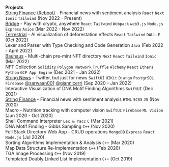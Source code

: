 **Projects**<br/>
[String Finance (Reboot)](https://stringfinance.app) - Financial news with sentiment analysis `React` `Next` `Ionic` `Tailwind` (Nov 2022 - Present)<br/>
[Bridge](https://twitter.com/bridgelabsxyz) - Pay with crypto, anywhere `React` `Tailwind` `Webpack` `web3.js` `Node.js` `Express` `Axios` (Mar 2022 - Nov 2022)<br/>
[Terrestrial](https://terrestrial.vercel.app/) - AI visualization of deforestation effects `React` `Tailwind` `DALL-E` (Oct 2022)<br/>
Lexer and Parser with Type Checking and Code Generation `Java` (Feb 2022 - April 2022)<br/>
[Bauhaus](https://frombauhaus.vercel.app/home) - Multi-chain pre-mint NFT directory `Next` `React` `Tailwind` `Ionic` (Mar 2022)<br/>
NFT Collection `Solidity` `Polygon Network` `Truffle` `Alchemy` `React` `Ethers` `Python` `GCP App Engine` (Dec 2021 - Jan 2022)<br/>
[String News](https://apple.co/3VkJcUH) - Twitter, but just for news `SwiftUI` `UIKit` `Django` `PostgrSQL` `Firebase` [@sarwaan001](https://github.com/sarwaan001) [@giannicerri](https://github.com/giannicerri) (Sep 2020 - Jan 2022)<br/>
Interactive Visualization of DNA Motif Finding Algorithms `SwiftUI` (Dec 2021)<br/>
[String Finance](https://string.news) - Financial news with sentiment analysis `HTML` `SCSS` `JS` (Nov 2020)<br/>
Macro - Nutrition tracking with computer vision `SwiftUI` `Firebase` `ML Vision` (Jun 2020 - Oct 2020)<br/>
Shell Command Interpreter `Lex & Yacc` `C` (Mar 2021)<br/>
DNA Motif Finding - Gibbs Sampling `C++` (Nov 2020)<br/>
Full Stack Directory Web App - CRUD operations `MongoDB` `Express` `React` `Node.js` (Jul 2020)<br/>
Sorting Algorithms Implementation & Analysis `C++` (Mar 2020)<br/>
Map Data Structure Re-Implementation `C++` (Feb 2020)<br/>
TGA Image Processing `C++` (Nov 2019)<br/>
Templated Doubly Linked List Implementation `C++` (Oct 2019)<br/>
<!--
### Hi there 👋


**schwjustin/schwjustin** is a ✨ _special_ ✨ repository because its `README.md` (this file) appears on your GitHub profile.

Here are some ideas to get you started:

- 🔭 I’m currently working on ...
- 🌱 I’m currently learning ...
- 👯 I’m looking to collaborate on ...
- 🤔 I’m looking for help with ...
- 💬 Ask me about ...
- 📫 How to reach me: ...
- 😄 Pronouns: ...
- ⚡ Fun fact: ...
-->
